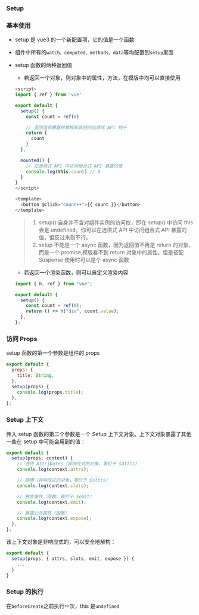 ### Setup

### 基本使用

- setup 是 vue3 的一个新配置项，它的值是一个函数
- 组件中所有的`watch、computed、methods、data`等均配置到`setup`里面
- setup 函数的两种返回值

  - 若返回一个对象，则对象中的属性，方法，在模版中均可以直接使用

  ```js
  <script>
  import { ref } from 'vue'

  export default {
    setup() {
      const count = ref(0)

      // 返回值会暴露给模板和其他的选项式 API 钩子
      return {
        count
      }
    },

    mounted() {
      // 在选项式 API 中访问组合式 API 暴露的值
      console.log(this.count) // 0
    }
  }
  </script>

  <template>
    <button @click="count++">{{ count }}</button>
  </template>
  ```

  > 1. setup() 自身并不含对组件实例的访问权，即在 setup() 中访问 this 会是 undefined。你可以在选项式 API 中访问组合式 API 暴露的值，但反过来则不行。
  > 2. setup 不能是一个 async 函数，因为返回值不再是 return 的对象，而是一个 promise,模版看不到 return 对象中的属性。但是搭配 Suspense 使用时可以是个 async 函数

  - 若返回一个渲染函数，则可以自定义渲染内容

  ```js
  import { h, ref } from "vue";

  export default {
    setup() {
      const count = ref(0);
      return () => h("div", count.value);
    },
  };
  ```

### 访问 Props

setup 函数的第一个参数是组件的 props

```js
export default {
  props: {
    title: String,
  },
  setup(props) {
    console.log(props.title);
  },
};
```

### Setup 上下文

传入 setup 函数的第二个参数是一个 Setup 上下文对象。上下文对象暴露了其他一些在 setup 中可能会用到的值：

```js
export default {
  setup(props, context) {
    // 透传 Attributes（非响应式的对象，等价于 $attrs）
    console.log(context.attrs);

    // 插槽（非响应式的对象，等价于 $slots）
    console.log(context.slots);

    // 触发事件（函数，等价于 $emit）
    console.log(context.emit);

    // 暴露公共属性（函数）
    console.log(context.expose);
  },
};
```

该上下文对象是非响应式的，可以安全地解构：

```js
export default {
  setup(props, { attrs, slots, emit, expose }) {
    ...
  }
}

```

### Setup 的执行

在`beforeCreate`之前执行一次，this 是`undefined`

